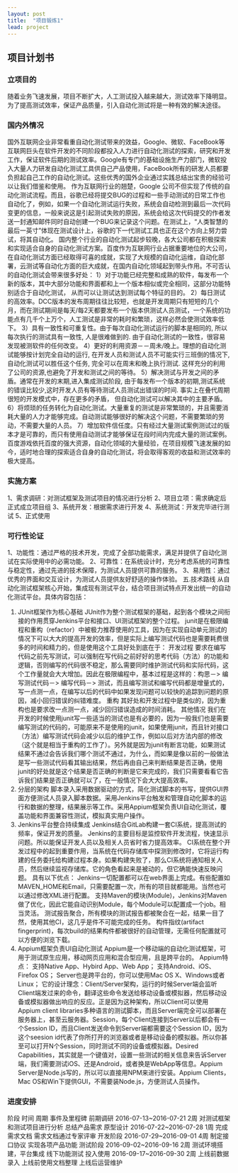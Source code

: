 ```yaml
---
layout: post
title:  "项目锻炼1"
lead: project
---
```


## 项目计划书

### 立项目的
随着业务飞速发展，项目不断扩大，人工测试投入越来越大，测试效率下降明显。为了提高测试效率，保证产品质量，引入自动化测试将是一种有效的解决途径。
### 国内外情况
国外互联网企业非常看重自动化测试带来的效益，Google、微软、FaceBook等互联网巨头在软件开发的不同阶段都投入人力进行自动化测试的探索，研究和开发工作，保证软件后期的测试效率。Google有专门的基础设施生产力部门，微软投入大量人力研发自动化测试工具供自己产品使用，FaceBook所有的研发人员都要负担起自己工作的自动化测试。这些优秀的国外企业通过实践总结出宝贵的经验可以让我们借鉴和使用。
作为互联网行业的翘楚，Google 公司不但实现了传统的自动化测试流程。而且，谷歌已经将提交BUG的过程和一些手动测试的日常工作也自动化了，例如，如果一个自动化测试运行失败，系统会自动检测到最后一次代码变更的信息，一般来说这是引起测试失败的原因，系统会给这次代码提交的作者发送一封通知邮件同时自动创建一个BUG来记录这个问题。在测试上，“人类智慧的最后一英寸”体现在测试设计上，谷歌的下一代测试工具也正在这个方向上努力尝试，将其自动化。
国内整个行业的自动化测试起步较晚，各大公司都在积极探索和实现适合自身的自动化测试方案。百度作为互联网行业占据重要地位的大公司，在自动化测试方面已经取得可喜的成就，实现了大规模的自动化运维，自动化部署，云测试等自动化方面的巨大成就，在国内自动化领域起到带头作用。不可否认的自动化测试会带来很多好处：
1）对于功能已经完整和成熟的软件，每发布一个新的版本，其中大部分功能和界面都和上一个版本相似或完全相同，这部分功能特别适合于自动化测试， 从而可以让测试达到测试每个特征的目的。
2）每日测试的高效率。DCC版本的发布周期往往比较短，也就是开发周期只有短短的几个月，而在测试期间是每天/每2天都要发布一个版本供测试人员测试，一个系统的功能点有几千个上万个，人工测试是非常的耗时和繁琐，这样必然会使测试效率低下。
3）具有一致性和可重复性。由于每次自动化测试运行的脚本是相同的, 所以每次执行的测试具有一致性, 人是很难做到的. 由于自动化测试的一致性，很容易发现被测软件的任何改变。
4）更好的利用资源－－周未/晚上。理想的自动化测试能够按计划完全自动的运行, 在开发人员和测试人员不可能实行三班倒的情况下, 自动化测试可以胜任这个任务, 完全可以在周末和晚上执行测试. 这样充分的利用了公司的资源,也避免了开发和测试之间的等待。
5）解决测试与开发之间的矛盾。通常在开发的末期,进入集成测试阶段, 由于每发布一个版本的初期,测试系统的错误比较少,这时开发人员有等待测试人员测试出错误的时间. 事实上在叠代周期很短的开发模式中，存在更多的矛盾， 但自动化测试可以解决其中的主要矛盾。
6）将烦琐的任务转化为自动化测试。大量重复的测试是非常繁琐的，并且需要消耗大量的人力才能够完成。自动测试能够很好的解决这个问题，不需要繁琐的劳动，不需要大量的人员。
7）增加软件信任度。只有经过大量测试案例测试过的版本才是可靠的，而只有使用自动测试才能够保证在段时间内完成大量的测试案例。
百度游戏依托百度的强大资源，自动化领域的大量经验，在项目规模飞速发展的如今，适时地合理的探索适合自身的自动化测试，将会取得客观的收益和测试效率的极大提高。 
### 实施方案
1、需求调研：对测试框架及测试项目的情况进行分析
2、项目立项：需求确定后正式成立项目组
3、系统开发：根据需求进行开发
4、系统测试：开发完毕进行测试
5、正式使用
### 可行性论证
1、功能性：通过严格的技术开发，完成了全部功能需求，满足并提供了自动化测试在实际使用中的必需功能。
2、可靠性：在系统设计时，充分考虑系统的可靠性与稳定性，通过先进的技术保障，为测试人员提供可靠的服务。
3、易用性：通过优秀的界面和交互设计，为测试人员提供友好舒适的操作体验。
五.技术路线 
从自动化测试框架核心开始，集成现有测试平台，结合项目测试特点开发出统一的自动化测试平台。具体内容包括：
1. JUnit框架作为核心基础
JUnit作为整个测试框架的基础，起到各个模块之间衔接的作用贯穿Jenkins平台和接口、UI测试框架的整个过程。
junit是在极限编程和重构（refactor）中被极力推荐使用的工具，因为在实现自动单元测试的情况下可以大大的提高开发的效率，但是实际上编写测试代码也是需要耗费很多的时间和精力的，但是使用这个工具好处到底在于：
开发过程
要求在编写代码之前先写测试，可以强制在写代码之前好好的思考代码（方法）的功能和逻辑，否则编写的代码很不稳定，那么需要同时维护测试代码和实际代码，这个工作量就会大大增加。因此在极限编程中，基本过程是这样的：构思－> 编写测试代码－> 编写代码－> 测试，而且编写测试和编写代码都是增量式的，写一点测一点，在编写以后的代码中如果发现问题可以较快的追踪到问题的原因，减小回归错误的纠错难度。
重构
其好处和开发过程中是类似的，因为重构也是要求改一点测一点，减少回归错误造成的时间消耗。
其他情况
我们在开发的时候使用junit写一些适当的测试也是有必要的，因为一般我们也是需要编写测试的代码的，可能原来不是使用的junit，如果使用junit，而且针对接口（方法）编写测试代码会减少以后的维护工作，例如以后对方法内部的修改（这个就是相当于重构的工作了）。另外就是因为junit有断言功能，如果测试结果不通过会告诉我们哪个测试不通过，为什么，而如果是像以前的一般做法是写一些测试代码看其输出结果，然后再由自己来判断结果是否正确，使用junit的好处就是这个结果是否正确的判断是它来完成的，我们只需要看看它告诉我们结果是否正确就可以了，在一般情况下会大大提高效率。
2. 分层的架构
脚本录入采用数据驱动的方式，简化测试脚本的书写，提供GUI界面方便测试人员录入脚本数据。采用Jenkins平台触发和管理自动化脚本的运行和数据的整理，结果展示等工作。采用Appium框架负责UI自动化测试，覆盖功能和界面兼容性测试，模拟真实用户操作。
3. Jenkins平台整合持续集成
Jenkins结合GitLab构建一套CI系统，提高测试的频率，保证开发的质量。
Jenkins的主要目标是监控软件开发流程，快速显示问题。所以能保证开发人员以及相关人员省时省力提高效率。
CI系统在整个开发过程中的起到重要作用，当系统在代码存储库中探测到修改时，它将运行构建的任务委托给构建过程本身。如果构建失败了，那么CI系统将通知相关人员，然后继续监视存储库。它的角色看起来是被动的，但它确能快速反映问题。
具有以下优点：
Jenkins一切配置都可以在web界面上完成。有些配置如MAVEN_HOME和Email，只需要配置一次，所有的项目就都能用。当然也可以通过修改XML进行配置。
支持Maven的模块(Module)，Jenkins对Maven做了优化，因此它能自动识别Module，每个Module可以配置成一个job。相当灵活。
测试报告聚合，所有模块的测试报告都被聚合在一起，结果一目了然，使用其他CI，这几乎是件不可能完成的任务。
构件指纹(artifact fingerprint)，每次build的结果构件都被很好的自动管理，无需任何配置就可以方便的浏览下载。
4. Appium框架负责UI自动化测试
Appium是一个移动端的自动化测试框架，可用于测试原生应用，移动网页应用和混合型应用，且是跨平台的。
Appium特点：
支持Native App、Hybird App、Web App；
支持Android、iOS、Firefox OS；
Server也是跨平台的，你可以使用Mac OS X、Windows或者Linux；
它的设计理念：Client/Server架构，运行的时候Server端会监听Client端发过来的命令，翻译这些命令发送给移动设备或模拟器，然后移动设备或模拟器做出响应的反应。正是因为这种架构，所以Client可以使用Appium client libraries多种语言的测试脚本，而且Server端完全可以部署在服务器上，甚至云服务器。Session，每个Client连接到Server以后都会有一个Session ID，而且Client发送命令到Server端都需要这个Session ID，因为这个seesion id代表了你所打开的浏览器或者是移动设备的模拟器。所以你甚至可以打开N个Session，同时测试不同的设备或模拟器。Desired Capabilities，其实就是一个键值对，设置一些测试的相关信息来告诉Server端，我们需要测试iOS、还是Android，或者换是WebApp等信息。Appium Server是Node.js写的，所以可以直接用NPM来进行安装。Appium Clients，Mac OS和Win下提供GUI，不需要装Node.js，方便测试人员操作。
### 进度安排  
阶段  时间  周期  事件及里程碑
前期调研    2016-07-13~2016-07-21   2周  对测试框架和测试项目进行分析
            总结产品需求
原型设计    2016-07-22~2016-07-28   1周  完成需求文档
            需求文档通过专家评审
开发阶段    2016-07-29~2016-09-01   4周  制定接口协议
            实现各项产品功能
测试阶段    2016-09-02~2016-09-16   2周  测试环境搭建，平台集成
            线下功能测试
投入使用    2016-09-17~2016-09-30   2周  上线前数据录入
            上线前使用文档整理
            上线后运营维护

